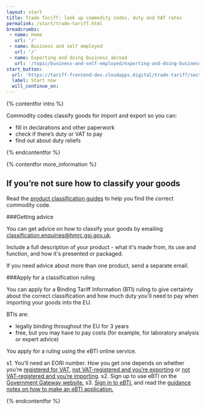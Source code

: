 ```yaml
---
layout: start
title: Trade Tariff: look up commodity codes, duty and VAT rates
permalink: /start/trade-tariff.html
breadcrumbs:
 - name: Home
   url: '/'
 - name: Business and self employed
   url: '/'
 - name: Exporting and doing business abroad
   url: '/topic/business-and-self-employed/exporting-and-doing-business-abroad.html'
start_button:
  url: 'https://tariff-frontend-dev.cloudapps.digital/trade-tariff/sections'
  label: Start now
  will_continue_on: 
---
```

{% contentfor intro %}

Commodity codes classify goods for import and export so you can:

* fill in declarations and other paperwork
* check if there’s duty or VAT to pay
* find out about duty reliefs

{% endcontentfor %}

{% contentfor more_information %}

## If you’re not sure how to classify your goods

Read the [product classification guides](https://www.gov.uk/government/collections/classification-of-goods) to help you find the correct commodity code.

###Getting advice

You can get advice on how to classify your goods by emailing <classification.enquiries@hmrc.gsi.gov.uk>.

Include a full description of your product - what it's made from, its use and function, and how it's presented or packaged.

If you need advice about more than one product, send a separate email.

###Apply for a classification ruling

You can apply for a Binding Tariff Information (BTI) ruling to give certainty about the correct classification and how much duty you'll need to pay when importing your goods into the EU.

BTIs are:

- legally binding throughout the EU for 3 years
- free, but you may have to pay costs (for example, for laboratory analysis or expert advice)

You apply for a ruling using the eBTI online service.

s1. You’ll need an EORI number. How you get one depends on whether you’re [registered for VAT](https://online.hmrc.gov.uk/shortforms/form/EORIVAT), [not VAT-registered and you’re exporting](https://online.hmrc.gov.uk/shortforms/form/EORINonVATExport) or [not VAT-registered and you’re importing](https://online.hmrc.gov.uk/shortforms/form/EORINonVATImport).
s2. Sign up to use eBTI on the [Government Gateway website.](http://www.gateway.gov.uk/)
s3. [Sign in to eBTI.](https://secure.hmce.gov.uk/ecom/login/index.html) and read the [guidance notes on how to make an eBTI application.](https://www.gov.uk/guidance/binding-tariff-information-rulings)

{% endcontentfor %}
